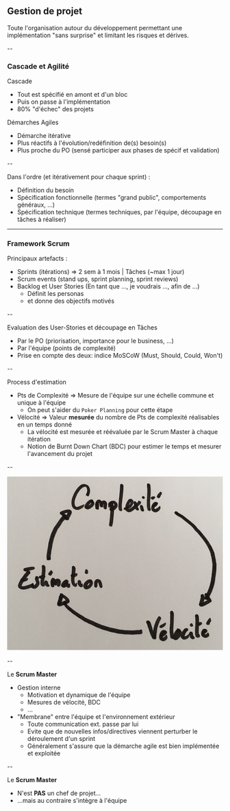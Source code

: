 ## Gestion de projet

Toute l'organisation autour du développement permettant une implémentation "sans surprise" et limitant les risques et dérives.

--

### Cascade et Agilité

Cascade
+ Tout est spécifié en amont et d'un bloc
+ Puis on passe à l'implémentation
+ 80% "d'échec" des projets

Démarches Agiles
+ Démarche itérative
+ Plus réactifs à l'évolution/redéfinition de(s) besoin(s)
+ Plus proche du PO (sensé participer aux phases de spécif et validation)

--

Dans l'ordre (et itérativement pour chaque sprint) :

+ Définition du besoin
+ Spécification fonctionnelle (termes "grand public", comportements généraux, ...)
+ Spécification technique (termes techniques, par l'équipe, découpage en tâches à réaliser)

---

### Framework Scrum

Principaux artefacts :

+ Sprints (itérations) => 2 sem à 1 mois | Tâches (~max 1 jour)
+ Scrum events (stand ups, sprint planning, sprint reviews)
+ Backlog et User Stories (En tant que ..., je voudrais ..., afin de ...)
    + Définit les personas
    + et donne des objectifs motivés

--

Evaluation des User-Stories et découpage en Tâches

+ Par le PO (priorisation, importance pour le business, ...)
+ Par l'équipe (points de complexité)
+ Prise en compte des deux: indice MoSCoW (Must, Should, Could, Won't)

--

Process d'estimation

+ Pts de Complexité => Mesure de l'équipe sur une échelle commune et unique à l'équipe
    + On peut s'aider du `Poker Planning` pour cette étape
+ Vélocité => Valeur __mesurée__ du nombre de Pts de complexité réalisables en un temps donné
    + La vélocité est mesurée et réévaluée par le Scrum Master à chaque itération
    + Notion de Burnt Down Chart (BDC) pour estimer le temps et mesurer l'avancement du projet

--

![SCHEMA_COMP_VEL_ESTIM](/public/img/SCHEMA_COMP_VEL_ESTIM.jpg)

--

Le **Scrum Master**

+ Gestion interne
    + Motivation et dynamique de l'équipe
    + Mesures de vélocité, BDC
    + ...
+ "Membrane" entre l'équipe et l'environnement extérieur
    + Toute communication ext. passe par lui
    + Evite que de nouvelles infos/directives viennent perturber le déroulement d'un sprint
    + Généralement s'assure que la démarche agile est bien implémentée et exploitée

--

Le **Scrum Master**

+ N'est **PAS** un chef de projet...
+ ...mais au contraire s'intègre à l'équipe